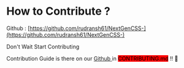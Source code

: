 # How to Contribute ?

Github : [https://github.com/rudransh61/NextGenCSS-](https://github.com/rudransh61/NextGenCSS-)

Don't Wait Start Contributing

Contribution Guide is there on our [Github ](https://github.com/rudransh61/NextGenCSS-)in <mark style="background-color:red;">CONTRIBUTING.md</mark> !! :tada:

